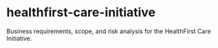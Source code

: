 # healthfirst-care-initiative
Business requirements, scope, and risk analysis for the HealthFirst Care Initiative.
